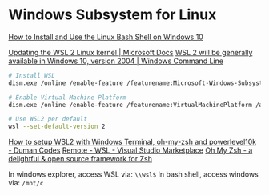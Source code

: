 # Windows Subsystem for Linux

[How to Install and Use the Linux Bash Shell on Windows 10](https://www.howtogeek.com/249966/how-to-install-and-use-the-linux-bash-shell-on-windows-10/)

[Updating the WSL 2 Linux kernel | Microsoft Docs](https://docs.microsoft.com/en-us/windows/wsl/wsl2-kernel)
[WSL 2 will be generally available in Windows 10, version 2004 | Windows Command Line](https://devblogs.microsoft.com/commandline/wsl2-will-be-generally-available-in-windows-10-version-2004/)


```bash
# Install WSL
dism.exe /online /enable-feature /featurename:Microsoft-Windows-Subsystem-Linux /all /norestart

# Enable Virtual Machine Platform
dism.exe /online /enable-feature /featurename:VirtualMachinePlatform /all /norestart

# Use WSL2 per default
wsl --set-default-version 2
```

[How to setup WSL2 with Windows Terminal, oh-my-zsh and powerlevel10k - Duman Codes](https://yduman.github.io/blog/wsl2-setup/)
[Remote - WSL - Visual Studio Marketplace](https://marketplace.visualstudio.com/items?itemName=ms-vscode-remote.remote-wsl)
[Oh My Zsh - a delightful & open source framework for Zsh](https://ohmyz.sh/)


In windows explorer, access WSL via: `\\wsl$`
In bash shell, access windows via: `/mnt/c`

